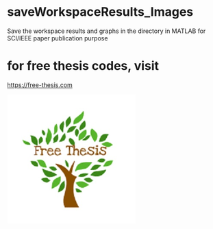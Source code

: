 # saveWorkspaceResults_Images
Save the workspace results and graphs in the directory in MATLAB for SCI/IEEE paper publication purpose

# for free thesis codes, visit
https://free-thesis.com 

![](https://github.com/earthat/saveWorkspaceResults_Images/blob/master/logo/large%20image.jpg)
